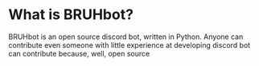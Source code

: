 # What is BRUHbot?
BRUHbot is an open source discord bot, written in Python. Anyone can contribute even someone with little experience at developing discord bot can contribute because, well, open source
